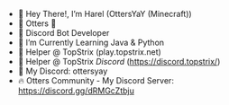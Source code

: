 - 👋 Hey There!, I’m Harel (OttersYaY (Minecraft))
- 🦦 Otters 💖
- 🌟 Discord Bot Developer
- 🏫 I’m Currently Learning Java & Python
- 🎻 Helper @ TopStrix (play.topstrix.net)
- 🎻 Helper @ TopStrix *Discord* (https://discord.topstrix/)
- 🎼 My Discord: ottersyay
- 🔥 Otters Community - My Discord Server: https://discord.gg/dRMGcZtbju

<!---
OttersYaY/OttersYaY is a ✨ special ✨ repository because its `README.md` (this file) appears on your GitHub profile.
You can click the Preview link to take a look at your changes.
--->

